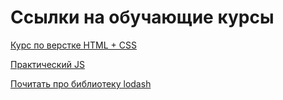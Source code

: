 # Ссылки на обучающие курсы

[Курс по верстке HTML + CSS](https://rutube.ru/channel/24103614/videos/)

[Практический JS](https://coursehunter.net/course/prakticheskiy-javascript?lesson=1)

[Почитать про библиотеку lodash](https://lodash.com/)
